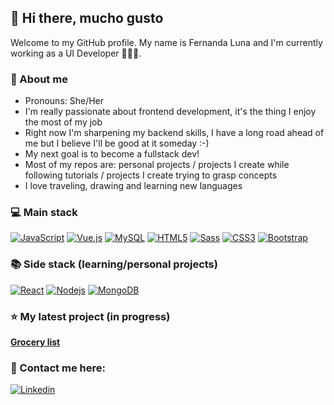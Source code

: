 ## 👋 Hi there, mucho gusto 
Welcome to my GitHub profile. My name is Fernanda Luna and I'm currently working as a UI Developer 👩🏻‍💻. 

### 🌸 About me
- Pronouns: She/Her
- I'm really passionate about frontend development, it's the thing I enjoy the most of my job
- Right now I'm sharpening my backend skills, I have a long road ahead of me but I believe I'll be good at it someday :-)
- My next goal is to become a fullstack dev!
- Most of my repos are: personal projects / projects I create while following tutorials / projects I create trying to grasp concepts
- I love traveling, drawing and learning new languages

### 💻 Main stack
[![JavaScript](https://img.shields.io/badge/-JavaScript-black?style=flat-square&logo=javascript&link=https://github.com/ferlu/)](https://github.com/ferlu/)
[![Vue.js](https://img.shields.io/badge/-Vuejs-black?style=flat-square&logo=vue.js&link=https://github.com/ferlu/)](https://github.com/ferlu/)
[![MySQL](https://img.shields.io/badge/-MySQL-9CF?style=flat-square&logo=mysql&link=https://github.com/ferlu/)](https://github.com/ferlu/)
[![HTML5](https://img.shields.io/badge/-HTML5-E34F26?style=flat-square&logo=html5&logoColor=white&link=https://github.com/ferlu/)](https://github.com/ferlu/)
[![Sass](https://img.shields.io/badge/-Sass-FF69B4?style=flat-square&logo=sass&logoColor=white&link=https://github.com/ferlu/)](https://github.com/ferlu/)
[![CSS3](https://img.shields.io/badge/-CSS3-1572B6?style=flat-square&logo=css3&link=https://github.com/ferlu/)](https://github.com/ferlu/)
[![Bootstrap](https://img.shields.io/badge/-Bootstrap-563D7C?style=flat-square&logo=bootstrap&link=https://github.com/ferlu/)](https://github.com/ferlu/)

### 📚 Side stack (learning/personal projects)
[![React](https://img.shields.io/badge/-React-black?style=flat-square&logo=react&link=https://github.com/ferlu/)](https://github.com/ferlu/) [![Nodejs](https://img.shields.io/badge/-Nodejs-black?style=flat-square&logo=Node.js&link=https://github.com/ferlu/)](https://github.com/ferlu/)
[![MongoDB](https://img.shields.io/badge/-MongoDB-black?style=flat-square&logo=mongodb&link=https://github.com/ferlu/)](https://github.com/ferlu/)


### ⭐️ My latest project (in progress)
<a href="https://github.com/ferlu/grocery-list"><b>Grocery list</b></a>

### 📮 Contact me here: 
[![Linkedin](https://img.shields.io/badge/-LinkedIn-blue?style=flat-square&logo=linkedin&logoColor=white&link=https://www.linkedin.com/in/fernandalu/)](https://www.linkedin.com/in/fernandalu/)


<!--
**ferlu/ferlu** is a ✨ _special_ ✨ repository because its `README.md` (this file) appears on your GitHub profile.

Here are some ideas to get you started:

- 🔭 I’m currently working on ...
- 🌱 I’m currently learning ...
- 👯 I’m looking to collaborate on ...
- 🤔 I’m looking for help with ...
- 💬 Ask me about ...
- 📫 How to reach me: ...
- 😄 Pronouns: ...
- ⚡ Fun fact: ...
-->
